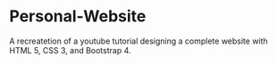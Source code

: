 # Personal-Website

A recreatetion of a youtube tutorial designing a complete website with HTML 5, CSS 3, and Bootstrap 4.
